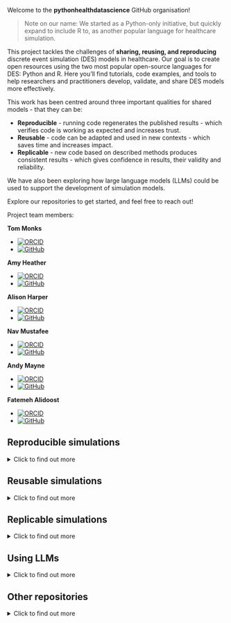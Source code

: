 Welcome to the **pythonhealthdatascience** GitHub organisation!

> Note on our name: We started as a Python-only initiative, but quickly expand to include R to, as another popular language for healthcare simulation.

This project tackles the challenges of **sharing, reusing, and reproducing** discrete event simulation (DES) models in healthcare. Our goal is to create open resources using the two most popular open-source languages for DES: Python and R. Here you’ll find tutorials, code examples, and tools to help researchers and practitioners develop, validate, and share DES models more effectively.

This work has been centred around three important qualities for shared models - that they can be:

* **Reproducible** - running code regenerates the published results - which verifies code is working as expected and increases trust.
* **Reusable** - code can be adapted and used in new contexts - which saves time and increases impact.
* **Replicable** - new code based on described methods produces consistent results - which gives confidence in results, their validity and reliability.

We have also been exploring how large language models (LLMs) could be used to support the development of simulation models.

Explore our repositories to get started, and feel free to reach out!

Project team members:

**Tom Monks**

* [![ORCID](https://img.shields.io/badge/ORCID-0000--0003--2631--4481-A6CE39?style=for-the-badge&logo=orcid&logoColor=white)](https://orcid.org/0000-0003-2631-4481)
* [![GitHub](https://img.shields.io/badge/GitHub-TomMonks-181717?style=for-the-badge&logo=github&logoColor=white)](https://github.com/TomMonks)

**Amy Heather**

* [![ORCID](https://img.shields.io/badge/ORCID-0000--0002--6596--3479-A6CE39?style=for-the-badge&logo=orcid&logoColor=white)](https://orcid.org/0000-0002-6596-3479)
* [![GitHub](https://img.shields.io/badge/GitHub-amyheather-181717?style=for-the-badge&logo=github&logoColor=white)](https://github.com/amyheather)

**Alison Harper**

* [![ORCID](https://img.shields.io/badge/ORCID-0000--0001--5274--5037-A6CE39?style=for-the-badge&logo=orcid&logoColor=white)](https://orcid.org/0000-0001-5274-5037)
* [![GitHub](https://img.shields.io/badge/GitHub-AliHarp-181717?style=for-the-badge&logo=github&logoColor=white)](https://github.com/AliHarp)

**Nav Mustafee**

* [![ORCID](https://img.shields.io/badge/ORCID-0000--0002--2204--8924-A6CE39?style=for-the-badge&logo=orcid&logoColor=white)](https://orcid.org/0000-0002-2204-8924)
* [![GitHub](https://img.shields.io/badge/GitHub-NavonilNM-181717?style=for-the-badge&logo=github&logoColor=white)](https://github.com/NavonilNM)

**Andy Mayne**

* [![ORCID](https://img.shields.io/badge/ORCID-0000--0003--1263--2286-A6CE39?style=for-the-badge&logo=orcid&logoColor=white)](https://orcid.org/0000-0003-1263-2286)
* [![GitHub](https://img.shields.io/badge/GitHub-andy--mayne-181717?style=for-the-badge&logo=github&logoColor=white)](https://github.com/andy-mayne)

**Fatemeh Alidoost**

* [![ORCID](https://img.shields.io/badge/ORCID-0009--0000--0252--560X-A6CE39?style=for-the-badge&logo=orcid&logoColor=white)](https://orcid.org/0009-0000-0252-560X)
* [![GitHub](https://img.shields.io/badge/GitHub-Falidoost-181717?style=for-the-badge&logo=github&logoColor=white)](https://github.com/Falidoost)

## Reproducible simulations

<details><summary>Click to find out more</summary>

### Assessing the reproducibility of published DES models

We attempted to reproduce the outputs from eight Python and R DES models, as described in:

> Heather, A., Monks, T., Harper, A., Mustafee, N., & Mayne, A. (2025). On the reproducibility of discrete-event simulation studies in health research: an empirical study using open models. arxiv. <https://doi.org/10.48550/arXiv.2501.13137>.

| Repositories | Description |
| --- | --- |
| [stars-reproduction-protocol](https://github.com/pythonhealthdatascience/stars_reproduction_protocol) | Latex files for reproduction protocol |
| [stars-reproduce-allen-2020](https://github.com/pythonhealthdatascience/stars-reproduce-allen-2020) | Test run of reproducibility protocol on Allen et al. 2020 |
| [stars-reproduction-template](https://github.com/pythonhealthdatascience/stars_reproduction_template) | Template for assessment of computational reproducibility |
| [stars-reproduce-shoaib-2022](https://github.com/pythonhealthdatascience/stars-reproduce-shoaib-2022) | Reproduction study 1: Shoaib and Ramamohan 2022 (Python) |
| [stars-reproduce-huang-2019](https://github.com/pythonhealthdatascience/stars-reproduce-huang-2019) | Reproduction study 2: Huang et al. 2019 (R) |
| [stars-reproduce-lim-2020](https://github.com/pythonhealthdatascience/stars-reproduce-lim-2020) | Reproduction study 3: Lim et al. 2020 (Python) |
| [stars-reproduce-kim-2021](https://github.com/pythonhealthdatascience/stars-reproduce-kim-2021) | Reproduction study 4: Kim et al. 2021 (R) |
| [stars-reproduce-anagnostou-2022](https://github.com/pythonhealthdatascience/stars-reproduce-anagnostou-2022) | Reproduction study 5: Anagnostou et al. 2022 (Python) |
| [stars-reproduce-johnson-2021](https://github.com/pythonhealthdatascience/stars-reproduce-johnson-2021) | Reproduction study 6: Johnson et al. 2021 (R) |
| [stars-reproduce-hernandez-2015](https://github.com/pythonhealthdatascience/stars-reproduce-hernandez-2015) | Reproduction study 7: Hernandez et al. 2015 (Python model + R figures) |
| [stars-reproduce-wood-2021](https://github.com/pythonhealthdatascience/stars-reproduce-wood-2021) | Reproduction study 8: Wood et al. 2021 (R) |
| [stars_wp1_summary](https://github.com/pythonhealthdatascience/stars_wp1_summary) | Summary of the eight computational reproducibility assessments conducted as part of STARS Work Package 1. These assessed discrete-event simulation papers with models in Python and R. |

### Online book guiding how to create reproducible Python and R DES models

We are developing a book which demonstrates how to create DES models in Python (SimPy) and R (simmer) which are reproducible - following the recommendations from our assessment above - and also, form a reproducible analytical pipeline. This is illustrated using a simple template model and an applied stroke model.

| Repositories | Description |
| --- | --- |
| [des_rap_book](https://github.com/pythonhealthdatascience/des_rap_book) | Online book providing detailed step-by-step guidance on developing reproducible DES models in Python and R |
| [rap_template_python_des](https://github.com/pythonhealthdatascience/rap_template_python_des) | Template reproducible analytical pipeline (RAP) for simple python discrete-event simulation (DES) model. |
| [rap_template_r_des](https://github.com/pythonhealthdatascience/rap_template_r_des) | Template reproducible analytical pipeline (RAP) for simple R discrete-event simulation (DES) model. |
| [stroke_rap_python](https://github.com/pythonhealthdatascience/stroke_rap_python) | Applying the Python DES RAP Template to the Stroke Capacity Planning Model from Monks et al. 2016. |
| [stroke_rap_r](https://github.com/pythonhealthdatascience/stroke_rap_r) | Applying the R DES RAP Template to the Stroke Capacity Planning Model from Monks et al. 2016. |

</details>

## Reusable simulations

<details><summary>Click to find out more</summary>

### Systematic review

We conducted a systematic review of how healthcare DES models (any software/language) are currently shared in the literature.

We identified common barriers to model reuse, including lack of documentation and standardised repositories.

Key takeaway: There is a clear need for better frameworks and tools to support reusable simulation models.

> Monks, T., & Harper, A. (2023). Computer model and code sharing practices in healthcare discrete-event simulation: a systematic scoping review. Journal of Simulation, 19(1), 108–123. https://doi.org/10.1080/17477778.2023.2260772

### STARS framework

Following this review, we developed the STARS framework, which provides essential and optional guidance to help make shared models more reusable. This is described in:

> Monks, T., Harper, A., & Mustafee, N. (2024). Towards sharing tools and artefacts for reusable simulations in healthcare. Journal of Simulation, 1–20. <https://doi.org/10.1080/17477778.2024.2347882>

This paper included three examples of the STARS framework implemented in Python:

| Repositories | Description |
| --- | --- |
| [stars-treat-sim](https://github.com/pythonhealthdatascience/stars-treat-sim) | STARS paper example 1. Implements essential components + annotated notebook to run code executable online with Binder |
| [stars-simpy-example-docs](https://github.com/pythonhealthdatascience/stars-simpy-example-docs)<br><br>[stars-streamlit-example](https://github.com/pythonhealthdatascience/stars-streamlit-example) | STARS paper example 2. Fully implements essential + optional components including enhanced documentation hosted online and web app |
| [stars-ciw-example](https://github.com/pythonhealthdatascience/stars-ciw-example) | STARS paper example 3. Fully implements essential + optional components, but with different licence, documentation publishing software, web app framework and web app hosting |

Subsequently, we have been developing similar examples in R, as well as looking at webassembly:

| Repositories | Description |
| --- | --- |
| [stars-treat-simmer](https://github.com/pythonhealthdatascience/stars-treat-simmer) | R simmer implementation of treatment simulation model |
| [stars-shiny-simmer](https://github.com/pythonhealthdatascience/stars-shiny-simmer) | Template for shiny interface to simmer DES model |
| [stars-stlite-example](https://github.com/pythonhealthdatascience/stars-stlite-example) | stlite template for SimPy models |
| [stars-simpy-jupterlite](https://github.com/pythonhealthdatascience/stars-simpy-jupterlite) | JupyterLite template for SimPy models |

### Applying STARS

We applied the STARS framework to an oncology cost-effectiveness model developed by PenTAG and collaborates for the NICE Pathways Pilot appraisal.

| Repositories | Description |
| --- | --- |
| [stars-eom-rcc](https://github.com/pythonhealthdatascience/stars-eom-rcc) | Modifications to the "Exeter Oncology Model: Renal Cell Carcinoma edition (EOM-RCC)" as part of STARS work package 3. |

</details>

## Replicable simulations

<details><summary>Click to find out more</summary>

### STRESS guidelines

Tom was involved in developing the Strengthening The Reporting of Empirical Simulation Studies (STRESS) guidelines. They are a 20-item checklist (with guidelines for DES, agent-based simulation, and system dynamics) which outline the details authors should include about their model in their reports/publications.

> Monks, T., Currie, C. S. M., Onggo, B. S., Robinson, S., Kunc, M., & Taylor, S. J. E. (2018). Strengthening the reporting of empirical simulation studies: Introducing the STRESS guidelines. Journal of Simulation, 13(1), 55–67. <https://doi.org/10.1080/17477778.2018.1442155>.

### Updating STRESS

We are currently undergoing a review and update of the STRESS guidelines.

| Repositories | Description |
| --- | --- |
| [stress_update](https://github.com/pythonhealthdatascience/stress_update) | A review and update of the Strengthening the Reporting of Empirical Simulation Studies guidelines for DES, SD, and ABS. |

</details>

## Using LLMs

<details><summary>Click to find out more</summary>

### Generating DES models using LLMS

We investigated the ability to replicate Discrete-Event Simulation models reported in the literature using iterative prompting of Perplexity.AI's foundational model:

> Monks, T., Harper, A., & Heather, A. (2025). Unlocking the Potential of Past Research: Using Generative AI to Reconstruct Healthcare Simulation Models. arxiv. <https://doi.org/10.48550/arXiv.2503.21646>

| Repositories | Description |
| --- | --- |
| [llm_simpy](https://github.com/pythonhealthdatascience/llm_simpy) | Code for exploring the ability of LLMs to generate SimPy models and streamlit interfaces. |
| [llm_simpy_models](https://github.com/pythonhealthdatascience/llm_simpy_models) | The SimPy models and apps generated by LLMs, deployed as a single app. |

</details>

## Other repositories

<details><summary>Click to find out more</summary>

### SW25 DES in Python tutorial

There is a tutorial on discrete-event simulation for the Operational Research Society Simulation Workshop 2025:

> Monks, T., Harper, A., Heather, A., Mayne, A., & Mustafee, N. (2025). Building healthcare discrete-event simulation models in free and open source software: an introductory tutorial. Proceedings of the Operational Research Society Simulation Workshop 2025 (SW25). <https://doi.org/10.36819/SW25.004>.

| Repositories | Description |
| --- | --- |
| [intro-open-sim](https://github.com/pythonhealthdatascience/intro-open-sim) | An introduction to Discrete-Event Simulation using Free and Open Source Software. |

### GW4 Open Research Prize

Amy was shortlisted for the GW4 Open Research Prize for her work on assessing the computational reproducibility of published models. The slides from her presentation at the prize ceremony are here:

| Repositories | Description |
| --- | --- |
| [gw4_prize_presentation](https://github.com/pythonhealthdatascience/gw4_prize_presentation) | Amy Heather's presentation for the GW4 Open Research Prize 2024/25. |

### Review of computer simulation in orthopaedic services

We used a topic modelling approach to examine and map the computational simulation literature applied to operational-level orthopedics services, combined with a structured analysis of the papers. The repository below serves as supplementary material for the paper:

> Mapping Applications of Computer Simulation in Orthopedic Services: A Topic Modeling Approach.

| Repositories | Description |
| --- | --- |
| [scope_wsc_2025](https://github.com/pythonhealthdatascience/scope_wsc_2025) | Data and analysis for a literature review of simulation for orthopaedics services |

### Other STARS repositories

| Repositories | Description |
| --- | --- |
| [stars-publications](https://github.com/pythonhealthdatascience/stars-publications) | List of all STARS publications |
| [stars-logo](https://github.com/pythonhealthdatascience/stars-logo) | SVG and PNG files with logo |
| [stars_wp3_summary](https://github.com/pythonhealthdatascience/stars_wp3_summary) | Reflections from prospective and retrospective application of the STARS framework |

</details>
